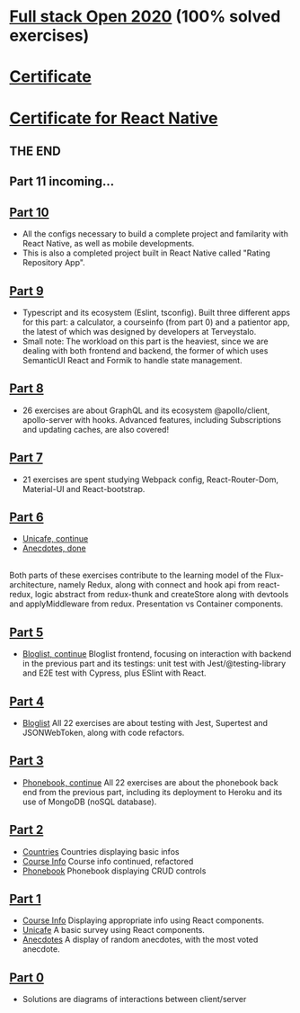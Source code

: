 # [Full stack Open 2020](https://fullstackopen.com/en) (100% solved exercises)
# [Certificate](https://studies.cs.helsinki.fi/stats/api/certificate/fullstackopen/en/73e0362267388c3329588af78459661d)
# [Certificate for React Native](https://studies.cs.helsinki.fi/stats/api/certificate/fs-react-native-2020/en/4ab8ce71769023bd7be8db6bca1112c3)

## THE END

## Part 11 incoming...

## [Part 10](https://github.com/SonTrungTo/ReactNative_part10_2020)
- All the configs necessary to build a complete project and familarity with React Native, as well
as mobile developments.
- This is also a completed project built in React Native called "Rating Repository App".

## [Part 9](https://github.com/SonTrungTo/Fullstack-2020-Helsinki/tree/master/part9)
- Typescript and its ecosystem (Eslint, tsconfig). Built three different apps for this part:
a calculator, a courseinfo (from part 0) and a patientor app, the latest of which was designed
by developers at Terveystalo.
- Small note: The workload on this part is the heaviest, since we are dealing with both frontend
and backend, the former of which uses SemanticUI React and Formik to handle state management.

## [Part 8](https://github.com/SonTrungTo/Fullstack-2020-Helsinki/tree/master/part8)
- 26 exercises are about GraphQL and its ecosystem @apollo/client, apollo-server with hooks.
Advanced features, including Subscriptions and updating caches, are also covered!

## [Part 7](https://github.com/SonTrungTo/Fullstack-2020-Helsinki/tree/master/part7)
- 21 exercises are spent studying Webpack config, React-Router-Dom, Material-UI and React-bootstrap.

## [Part 6](https://github.com/SonTrungTo/Fullstack-2020-Helsinki/tree/master/part6)
- [Unicafe, continue](https://github.com/SonTrungTo/Fullstack-2020-Helsinki/tree/master/part6)
- [Anecdotes, done](https://github.com/SonTrungTo/Fullstack-2020-Helsinki/tree/master/part6)
<br />
Both parts of these exercises contribute to the learning model of the Flux-architecture, namely Redux,
along with connect and hook api from react-redux, logic abstract from redux-thunk and
createStore along with devtools and applyMiddleware from redux. Presentation vs Container components.

## [Part 5](https://github.com/SonTrungTo/Fullstack-2020-Helsinki/tree/master/part5/bloglist-frontend)
- [Bloglist, continue](https://github.com/SonTrungTo/Fullstack-2020-Helsinki/tree/master/part5/bloglist-frontend)
Bloglist frontend, focusing on interaction with backend in the previous part and its testings: unit test with Jest/@testing-library
and E2E test with Cypress, plus ESlint with React.

## [Part 4](https://github.com/SonTrungTo/Helsinki_part4)
- [Bloglist](https://github.com/SonTrungTo/Helsinki_part4) All 22 exercises are about testing with Jest, Supertest
and JSONWebToken, along with code refactors.

## [Part 3](https://github.com/SonTrungTo/FSHelsinki_part3)
- [Phonebook, continue](https://github.com/SonTrungTo/FSHelsinki_part3) All 22 exercises are about the phonebook back end
from the previous part, including its deployment to Heroku and its use of MongoDB (noSQL database).

## [Part 2](https://github.com/SonTrungTo/Fullstack-2020-Helsinki/tree/master/part2)
- [Countries](https://github.com/SonTrungTo/Fullstack-2020-Helsinki/tree/master/part2/countries) Countries displaying basic infos
- [Course Info](https://github.com/SonTrungTo/Fullstack-2020-Helsinki/tree/master/part2/courseinfo) Course info continued, refactored
- [Phonebook](https://github.com/SonTrungTo/Fullstack-2020-Helsinki/tree/master/part2/phonebook) Phonebook displaying CRUD controls

## [Part 1](https://github.com/SonTrungTo/Fullstack-2020-Helsinki/tree/master/part1)
- [Course Info](https://github.com/SonTrungTo/Fullstack-2020-Helsinki/tree/master/part1/courseinfo) Displaying appropriate info using React components.
- [Unicafe](https://github.com/SonTrungTo/Fullstack-2020-Helsinki/tree/master/part1/unicafe) A basic survey using React components.
- [Anecdotes](https://github.com/SonTrungTo/Fullstack-2020-Helsinki/tree/master/part1/anecdotes) A display of random anecdotes, with the most voted anecdote.

## [Part 0](https://github.com/SonTrungTo/Fullstack-2020-Helsinki/tree/master/part0)
- Solutions are diagrams of interactions between client/server